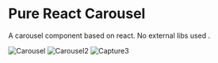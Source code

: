 # Pure React Carousel

A carousel component based on react. No external libs used .

![Carousel](https://user-images.githubusercontent.com/58355613/115139964-84296580-a052-11eb-8216-f42011f57c9b.PNG)
![Carousel2](https://user-images.githubusercontent.com/58355613/115139989-a7541500-a052-11eb-80d8-8eed496e66fe.PNG)
![Capture3](https://user-images.githubusercontent.com/58355613/115140028-cbaff180-a052-11eb-816f-88765f0b290c.PNG)


